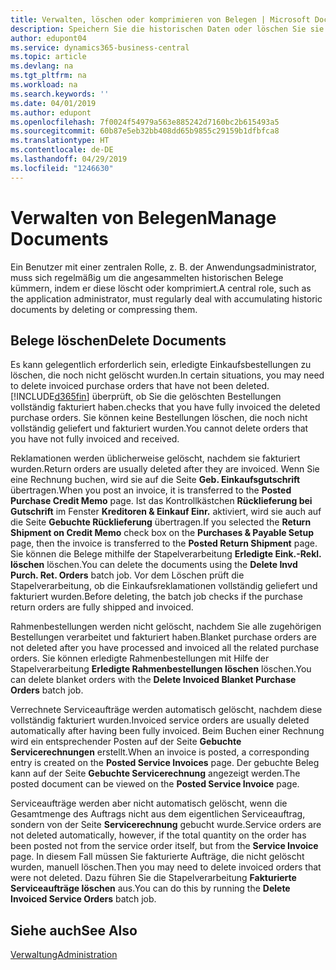 ```yaml
---
title: Verwalten, löschen oder komprimieren von Belegen | Microsoft Docs
description: Speichern Sie die historischen Daten oder löschen Sie sie.
author: edupont04
ms.service: dynamics365-business-central
ms.topic: article
ms.devlang: na
ms.tgt_pltfrm: na
ms.workload: na
ms.search.keywords: ''
ms.date: 04/01/2019
ms.author: edupont
ms.openlocfilehash: 7f0024f54979a563e885242d7160bc2b615493a5
ms.sourcegitcommit: 60b87e5eb32bb408dd65b9855c29159b1dfbfca8
ms.translationtype: HT
ms.contentlocale: de-DE
ms.lasthandoff: 04/29/2019
ms.locfileid: "1246630"
---
```

# <a name="manage-documents"></a><span data-ttu-id="91af8-103">Verwalten von Belegen</span><span class="sxs-lookup"><span data-stu-id="91af8-103">Manage Documents</span></span>
<span data-ttu-id="91af8-104">Ein Benutzer mit einer zentralen Rolle, z. B. der Anwendungsadministrator, muss sich regelmäßig um die angesammelten historischen Belege kümmern, indem er diese löscht oder komprimiert.</span><span class="sxs-lookup"><span data-stu-id="91af8-104">A central role, such as the application administrator, must regularly deal with accumulating historic documents by deleting or compressing them.</span></span>  

## <a name="delete-documents"></a><span data-ttu-id="91af8-105">Belege löschen</span><span class="sxs-lookup"><span data-stu-id="91af8-105">Delete Documents</span></span>
<span data-ttu-id="91af8-106">Es kann gelegentlich erforderlich sein, erledigte Einkaufsbestellungen zu löschen, die noch nicht gelöscht wurden.</span><span class="sxs-lookup"><span data-stu-id="91af8-106">In certain situations, you may need to delete invoiced purchase orders that have not been deleted.</span></span> [!INCLUDE[d365fin](includes/d365fin_md.md)] <span data-ttu-id="91af8-107">überprüft, ob Sie die gelöschten Bestellungen vollständig fakturiert haben.</span><span class="sxs-lookup"><span data-stu-id="91af8-107">checks that you have fully invoiced the deleted purchase orders.</span></span> <span data-ttu-id="91af8-108">Sie können keine Bestellungen löschen, die noch nicht vollständig geliefert und fakturiert wurden.</span><span class="sxs-lookup"><span data-stu-id="91af8-108">You cannot delete orders that you have not fully invoiced and received.</span></span>  

<span data-ttu-id="91af8-109">Reklamationen werden üblicherweise gelöscht, nachdem sie fakturiert wurden.</span><span class="sxs-lookup"><span data-stu-id="91af8-109">Return orders are usually deleted after they are invoiced.</span></span> <span data-ttu-id="91af8-110">Wenn Sie eine Rechnung buchen, wird sie auf die Seite **Geb. Einkaufsgutschrift** übertragen.</span><span class="sxs-lookup"><span data-stu-id="91af8-110">When you post an invoice, it is transferred to the **Posted Purchase Credit Memo** page.</span></span> <span data-ttu-id="91af8-111">Ist das Kontrollkästchen **Rücklieferung bei Gutschrift** im Fenster **Kreditoren & Einkauf Einr.** aktiviert, wird sie auch auf die Seite **Gebuchte Rücklieferung** übertragen.</span><span class="sxs-lookup"><span data-stu-id="91af8-111">If you selected the **Return Shipment on Credit Memo** check box on the **Purchases & Payable Setup** page, then the invoice is transferred to the **Posted Return Shipment** page.</span></span> <span data-ttu-id="91af8-112">Sie können die Belege mithilfe der Stapelverarbeitung **Erledigte Eink.-Rekl. löschen** löschen.</span><span class="sxs-lookup"><span data-stu-id="91af8-112">You can delete the documents using the **Delete Invd Purch. Ret. Orders** batch job.</span></span> <span data-ttu-id="91af8-113">Vor dem Löschen prüft die Stapelverarbeitung, ob die Einkaufsreklamationen vollständig geliefert und fakturiert wurden.</span><span class="sxs-lookup"><span data-stu-id="91af8-113">Before deleting, the batch job checks if the purchase return orders are fully shipped and invoiced.</span></span>  

<span data-ttu-id="91af8-114">Rahmenbestellungen werden nicht gelöscht, nachdem Sie alle zugehörigen Bestellungen verarbeitet und fakturiert haben.</span><span class="sxs-lookup"><span data-stu-id="91af8-114">Blanket purchase orders are not deleted after you have processed and invoiced all the related purchase orders.</span></span> <span data-ttu-id="91af8-115">Sie können erledigte Rahmenbestellungen mit Hilfe der Stapelverarbeitung **Erledigte Rahmenbestellungen löschen** löschen.</span><span class="sxs-lookup"><span data-stu-id="91af8-115">You can delete blanket orders with the **Delete Invoiced Blanket Purchase Orders** batch job.</span></span>  

<span data-ttu-id="91af8-116">Verrechnete Serviceaufträge werden automatisch gelöscht, nachdem diese vollständig fakturiert wurden.</span><span class="sxs-lookup"><span data-stu-id="91af8-116">Invoiced service orders are usually deleted automatically after having been fully invoiced.</span></span> <span data-ttu-id="91af8-117">Beim Buchen einer Rechnung wird ein entsprechender Posten auf der Seite **Gebuchte Servicerechnungen** erstellt.</span><span class="sxs-lookup"><span data-stu-id="91af8-117">When an invoice is posted, a corresponding entry is created on the **Posted Service Invoices** page.</span></span> <span data-ttu-id="91af8-118">Der gebuchte Beleg kann auf der Seite **Gebuchte Servicerechnung** angezeigt werden.</span><span class="sxs-lookup"><span data-stu-id="91af8-118">The posted document can be viewed on the **Posted Service Invoice** page.</span></span>  

<span data-ttu-id="91af8-119">Serviceaufträge werden aber nicht automatisch gelöscht, wenn die Gesamtmenge des Auftrags nicht aus dem eigentlichen Serviceauftrag, sondern von der Seite **Servicerechnung** gebucht wurde.</span><span class="sxs-lookup"><span data-stu-id="91af8-119">Service orders are not deleted automatically, however, if the total quantity on the order has been posted not from the service order itself, but from the **Service Invoice** page.</span></span> <span data-ttu-id="91af8-120">In diesem Fall müssen Sie fakturierte Aufträge, die nicht gelöscht wurden, manuell löschen.</span><span class="sxs-lookup"><span data-stu-id="91af8-120">Then you may need to delete invoiced orders that were not deleted.</span></span> <span data-ttu-id="91af8-121">Dazu führen Sie die Stapelverarbeitung **Fakturierte Serviceaufträge löschen** aus.</span><span class="sxs-lookup"><span data-stu-id="91af8-121">You can do this by running the **Delete Invoiced Service Orders** batch job.</span></span>  

## <a name="see-also"></a><span data-ttu-id="91af8-122">Siehe auch</span><span class="sxs-lookup"><span data-stu-id="91af8-122">See Also</span></span>  
[<span data-ttu-id="91af8-123">Verwaltung</span><span class="sxs-lookup"><span data-stu-id="91af8-123">Administration</span></span>](admin-setup-and-administration.md)  
